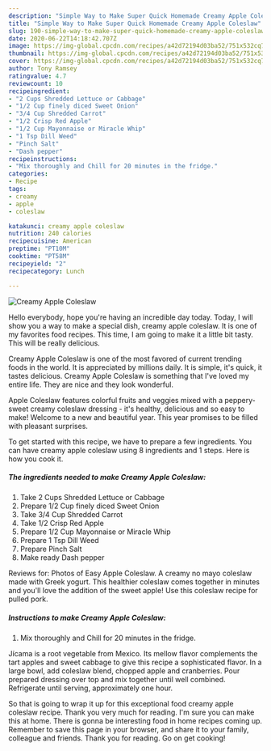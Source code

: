 ```yaml
---
description: "Simple Way to Make Super Quick Homemade Creamy Apple Coleslaw"
title: "Simple Way to Make Super Quick Homemade Creamy Apple Coleslaw"
slug: 190-simple-way-to-make-super-quick-homemade-creamy-apple-coleslaw
date: 2020-06-22T14:18:42.707Z
image: https://img-global.cpcdn.com/recipes/a42d72194d03ba52/751x532cq70/creamy-apple-coleslaw-recipe-main-photo.jpg
thumbnail: https://img-global.cpcdn.com/recipes/a42d72194d03ba52/751x532cq70/creamy-apple-coleslaw-recipe-main-photo.jpg
cover: https://img-global.cpcdn.com/recipes/a42d72194d03ba52/751x532cq70/creamy-apple-coleslaw-recipe-main-photo.jpg
author: Tony Ramsey
ratingvalue: 4.7
reviewcount: 10
recipeingredient:
- "2 Cups Shredded Lettuce or Cabbage"
- "1/2 Cup finely diced Sweet Onion"
- "3/4 Cup Shredded Carrot"
- "1/2 Crisp Red Apple"
- "1/2 Cup Mayonnaise or Miracle Whip"
- "1 Tsp Dill Weed"
- "Pinch Salt"
- "Dash pepper"
recipeinstructions:
- "Mix thoroughly and Chill for 20 minutes in the fridge."
categories:
- Recipe
tags:
- creamy
- apple
- coleslaw

katakunci: creamy apple coleslaw 
nutrition: 240 calories
recipecuisine: American
preptime: "PT10M"
cooktime: "PT58M"
recipeyield: "2"
recipecategory: Lunch

---
```



![Creamy Apple Coleslaw](https://img-global.cpcdn.com/recipes/a42d72194d03ba52/751x532cq70/creamy-apple-coleslaw-recipe-main-photo.jpg)

Hello everybody, hope you're having an incredible day today. Today, I will show you a way to make a special dish, creamy apple coleslaw. It is one of my favorites food recipes. This time, I am going to make it a little bit tasty. This will be really delicious.

Creamy Apple Coleslaw is one of the most favored of current trending foods in the world. It is appreciated by millions daily. It is simple, it's quick, it tastes delicious. Creamy Apple Coleslaw is something that I've loved my entire life. They are nice and they look wonderful.

Apple Coleslaw features colorful fruits and veggies mixed with a peppery-sweet creamy coleslaw dressing - it&#39;s healthy, delicious and so easy to make! Welcome to a new and beautiful year. This year promises to be filled with pleasant surprises.


To get started with this recipe, we have to prepare a few ingredients. You can have creamy apple coleslaw using 8 ingredients and 1 steps. Here is how you cook it.

##### The ingredients needed to make Creamy Apple Coleslaw:

1. Take 2 Cups Shredded Lettuce or Cabbage
1. Prepare 1/2 Cup finely diced Sweet Onion
1. Take 3/4 Cup Shredded Carrot
1. Take 1/2 Crisp Red Apple
1. Prepare 1/2 Cup Mayonnaise or Miracle Whip
1. Prepare 1 Tsp Dill Weed
1. Prepare Pinch Salt
1. Make ready Dash pepper


Reviews for: Photos of Easy Apple Coleslaw. A creamy no mayo coleslaw made with Greek yogurt. This healthier coleslaw comes together in minutes and you&#39;ll love the addition of the sweet apple! Use this coleslaw recipe for pulled pork. 

##### Instructions to make Creamy Apple Coleslaw:

1. Mix thoroughly and Chill for 20 minutes in the fridge.


Jícama is a root vegetable from Mexico. Its mellow flavor complements the tart apples and sweet cabbage to give this recipe a sophisticated flavor. In a large bowl, add coleslaw blend, chopped apple and cranberries. Pour prepared dressing over top and mix together until well combined. Refrigerate until serving, approximately one hour. 

So that is going to wrap it up for this exceptional food creamy apple coleslaw recipe. Thank you very much for reading. I'm sure you can make this at home. There is gonna be interesting food in home recipes coming up. Remember to save this page in your browser, and share it to your family, colleague and friends. Thank you for reading. Go on get cooking!
